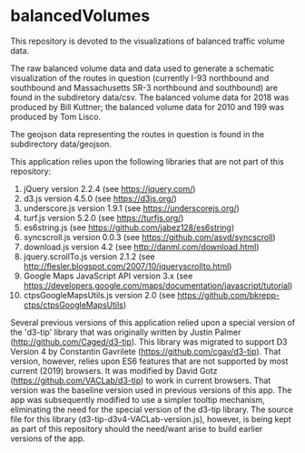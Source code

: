 # balancedVolumes

This repository is devoted to the visualizations of balanced traffic volume data.

The raw balanced volume data and data used to generate a schematic visualization of the routes in question (currently I-93 northbound and southbound and Massachusetts SR-3 northbound and southbound) are found in the subdiretory data/csv. The balanced volume data for 2018 was produced by Bill Kuttner; the balanced volume data for 2010 and 199 was produced by Tom Lisco.

The geojson data representing the routes in question is found in the subdirectory data/geojson.

This application relies upon the following libraries that are not part of this repository:
1. jQuery version 2.2.4 (see https://jquery.com/)
2. d3.js version 4.5.0 (see https://d3js.org/)
3. underscore.js version 1.9.1 (see https://underscorejs.org/)
4. turf.js version 5.2.0 (see https://turfjs.org/)
5. es6string.js (see https://github.com/jabez128/es6string)
6. syncscroll.js version 0.0.3 (see https://github.com/asvd/syncscroll)
7. download.js version 4.2 (see http://danml.com/download.html)
8. jquery.scrollTo.js version 2.1.2 (see http://flesler.blogspot.com/2007/10/jqueryscrollto.html)
9. Google Maps JavaScript API version 3.x (see https://developers.google.com/maps/documentation/javascript/tutorial)
10. ctpsGoogleMapsUtils.js version 2.0 (see https://github.com/bkrepp-ctps/ctpsGoogleMapsUtils)

Several previous versions of this application relied upon a special version of the 'd3-tip' library that was originally 
written by Justin Palmer (http://github.com/Caged/d3-tip). This library was migrated to support D3 Version 4 by Constantin
Gavrilete (https://github.com/cgav/d3-tip). That version, however, relies upon ES6 features that are not supported by most
current (2019) browsers. It was modified by David Gotz (https://github.com/VACLab/d3-tip) to work in current browsers. 
That version was the baseline version used in previous versions of this app. 
The app was subsequently modified to use a simpler tooltip mechanism, eliminating the need for the special version of the
d3-tip library. The source file for this library (d3-tip-d3v4-VACLab-version.js), however, is being kept as part of this
repository should the need/want arise to build earlier versions of the app.
